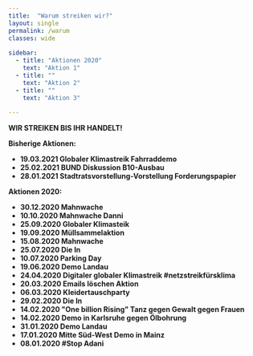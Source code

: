 ```yaml
---
title:  "Warum streiken wir?"
layout: single
permalink: /warum
classes: wide
        
sidebar:
  - title: "Aktionen 2020"
    text: "Aktion 1"
  - title: ""
    text: "Aktion 2"
  - title: ""
    text: "Aktion 3"
    
---
```



<b>WIR STREIKEN BIS IHR HANDELT!<b>

Bisherige Aktionen:
- 19.03.2021 Globaler Klimastreik Fahrraddemo
- 25.02.2021 BUND Diskussion B10-Ausbau
- 28.01.2021 Stadtratsvorstellung-Vorstellung Forderungspapier

Aktionen 2020:

- 30.12.2020 Mahnwache 
- 10.10.2020 Mahnwache Danni
- 25.09.2020 Globaler Klimasteik
- 19.09.2020 Müllsammelaktion 
- 15.08.2020 Mahnwache 
- 25.07.2020 Die In
- 10.07.2020 Parking Day
- 19.06.2020 Demo Landau
- 24.04.2020 Digitaler globaler Klimastreik #netzstreikfürsklima
- 20.03.2020 Emails löschen Aktion
- 06.03.2020 Kleidertauschparty
- 29.02.2020 Die In
- 14.02.2020 "One billion Rising" Tanz gegen Gewalt gegen Frauen
- 14.02.2020 Demo in Karlsruhe gegen Ölbohrung
- 31.01.2020 Demo Landau
- 17.01.2020 Mitte Süd-West Demo in Mainz
- 08.01.2020 #Stop Adani
